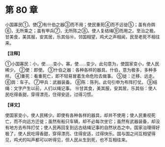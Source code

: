 # 第 80 章

小国寡民①。使②有什伯之器③而不用；使民重死④而不远徙⑤；虽有舟舆⑥，无所乘之；虽有甲兵⑦，无所陈之⑧。使人复结绳⑨而用之。至治之极。甘美食，美其服，安其居，乐其俗⑩，邻国相望，鸡犬之声相闻，民至老死不相往来。

**【注释】**

①小国寡民：小，使……变小，寡，使……变少。此句意为，使国家变小，使人民稀少。
②使：即使。
③什伯之器：各种各样的器具。什伯，意为极多，多种多样。
④重死：看重死亡，即不轻易冒着生命危险去做事。
⑤徙：迁移、远走。
⑥舆：车子。
⑦甲兵：武器装备。
⑧陈：陈列。此句引申为布阵打仗。
⑨结绳：文字产生以前，人们以绳记事。
⑩甘其食，美其服，安其居，乐其俗：使人民吃得香甜，穿得漂亮，住得安适，过得习惯。

**【译文】**

使国家变小，使人民稀少。即使有各种各样的器具，却并不使用；使人民重视死亡，而不向远方迁徙；虽然有船只车辆，却不必每次坐它；虽然有武器装备，却没有地方去布阵打仗；使人民再回复到远古结绳记事的自然状态之中。国家治理得好极了，使人民吃得香甜，穿得漂亮、住得安适，过得快乐。国与国之间互相望得见，鸡犬的叫声都可以听得见，但人民从生到死，也不互相往来。
